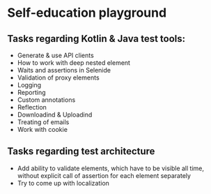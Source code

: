 # Self-education playground
## Tasks regarding Kotlin & Java test tools:
* Generate & use API clients
* How to work with deep nested element
* Waits and assertions in Selenide
* Validation of proxy elements
* Logging
* Reporting
* Custom annotations
* Reflection
* Downloadind & Uploadind
* Treating of emails
* Work with cookie

## Tasks regarding test architecture
* Add ability to validate elements, which have to be visible all time, without explicit call
of assertion for each element separately
* Try to come up with localization
